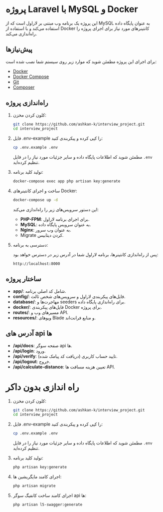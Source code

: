 # پروژه Laravel با MySQL و Docker

این پروژه یک برنامه وب مبتنی بر لاراول است که از MySQL به عنوان پایگاه داده استفاده می‌کند و با استفاده از Docker کانتینرهای مورد نیاز برای اجرای پروژه را راه‌اندازی می‌کند.

## پیش‌نیازها

برای اجرای این پروژه مطمئن شوید که موارد زیر روی سیستم شما نصب شده است:

- [Docker](https://www.docker.com/)
- [Docker Compose](https://docs.docker.com/compose/install/)
- [Git](https://git-scm.com/)
- [Composer](https://getcomposer.org/)

## راه‌اندازی پروژه

1. کلون کردن مخزن:

    ```bash
    git clone https://github.com/ashkan-k/interview_project.git
    cd interview_project
    ```

2. فایل .env-example را کپی کرده و پیکربندی کنید:

    ```bash
    cp .env.example .env
    ```

   مطمئن شوید که اطلاعات پایگاه داده و سایر جزئیات مورد نیاز را در فایل `.env` تنظیم کرده‌اید.

3. تولید کلید برنامه:

    ```bash
    docker-compose exec app php artisan key:generate
    ```

4. ساخت و اجرای کانتینرهای Docker:

    ```bash
    docker-compose up -d
    ```

   این دستور سرویس‌های زیر را راه‌اندازی می‌کند:

    - **PHP-FPM**: برای اجرای برنامه لاراول.
    - **MySQL**: به عنوان سرویس پایگاه داده.
    - **Nginx**: به عنوان وب سرور.
    - Migrate کردن دیتابیس.


6. دسترسی به برنامه:

   پس از راه‌اندازی کانتینرها، برنامه لاراول شما در آدرس زیر در دسترس خواهد بود:

    ```
    http://localhost:8000
    ```


## ساختار پروژه

- **app/**: شامل کد اصلی برنامه.
- **config/**: فایل‌های پیکربندی لاراول و سرویس‌های شخص ثالث.
- **database/**: مهاجرت‌ها و seeders برای راه‌اندازی پایگاه داده.
- **docker/**: فایل‌های پیکربندی Docker برای پروژه.
- **routes/**: مسیرهای وب و API.
- **resources/**: ویوهای Blade و منابع فرانت‌اند.

## آدرس های api ها

- **/api/docs**: صفحه سوگر api ها.
- **/api/login**: ورود.
- **/api/verify**: تایید حساب کاربری (دریافت کد پیامک شده).
- **/api/logout**: خروج.
- **/api/calculate-distance**: تعیین هزینه مسافت ها API.


# راه اندازی بدون داکر

1. کلون کردن مخزن:

    ```bash
    git clone https://github.com/ashkan-k/interview_project.git
    cd interview_project
    ```

2. فایل .env-example را کپی کرده و پیکربندی کنید:

    ```bash
    cp .env.example .env
    ```

   مطمئن شوید که اطلاعات پایگاه داده و سایر جزئیات مورد نیاز را در فایل `.env` تنظیم کرده‌اید.

3. تولید کلید برنامه:

    ```bash
    php artisan key:generate
    ```

3. اجرای کامند مایگریشین ها:

    ```bash
    php artisan migrate
    ```

3. اجرای کامند ساخت کانفیگ سوگر api ها:

    ```bash
    php artisan l5-swagger:generate
    ```
